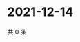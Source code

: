 # 2021-12-14

共 0 条

<!-- BEGIN WEIBO -->
<!-- 最后更新时间 Tue Dec 14 2021 12:19:28 GMT+0800 (China Standard Time) -->

<!-- END WEIBO -->
